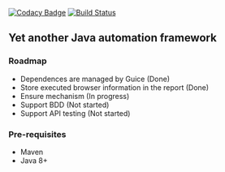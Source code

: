 [![Codacy Badge](https://api.codacy.com/project/badge/Grade/ed67de1ff5954ca5b1572ccfb2046814)](https://www.codacy.com/manual/npvinh140589/java-test-framework?utm_source=github.com&amp;utm_medium=referral&amp;utm_content=zarashima/java-test-framework&amp;utm_campaign=Badge_Grade)
[![Build Status](https://travis-ci.com/zarashima/java-test-framework.svg?branch=master)](https://travis-ci.com/zarashima/java-test-framework)

## Yet another Java automation framework

### Roadmap
* Dependences are managed by Guice (Done)
* Store executed browser information in the report (Done)
* Ensure mechanism (In progress)
* Support BDD (Not started)
* Support API testing (Not started)

### Pre-requisites
* Maven
* Java 8+
